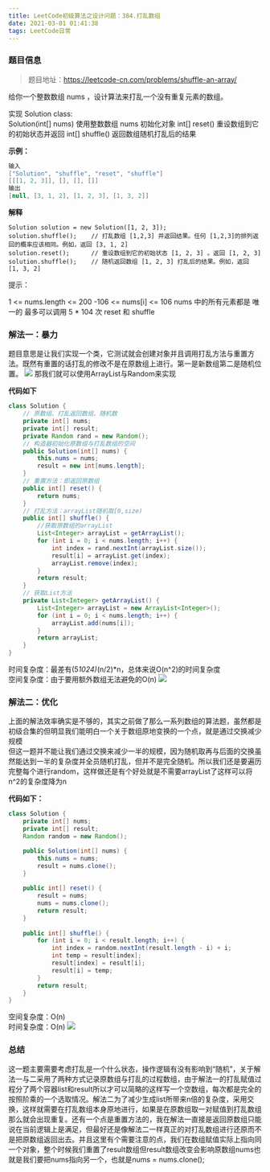 ```yaml
---
title: LeetCode初级算法之设计问题：384.打乱数组
date: 2021-03-01 01:41:38
tags: LeetCode日常
---
```

### 题目信息
> 题目地址：https://leetcode-cn.com/problems/shuffle-an-array/

给你一个整数数组 nums ，设计算法来打乱一个没有重复元素的数组。<!--more-->

实现 Solution class:<br>
Solution(int[] nums) 使用整数数组 nums 初始化对象
int[] reset() 重设数组到它的初始状态并返回
int[] shuffle() 返回数组随机打乱后的结果
 

**示例：**
```java
输入
["Solution", "shuffle", "reset", "shuffle"]
[[[1, 2, 3]], [], [], []]
输出
[null, [3, 1, 2], [1, 2, 3], [1, 3, 2]]
```
**解释**
```
Solution solution = new Solution([1, 2, 3]);
solution.shuffle();    // 打乱数组 [1,2,3] 并返回结果。任何 [1,2,3]的排列返回的概率应该相同。例如，返回 [3, 1, 2]
solution.reset();      // 重设数组到它的初始状态 [1, 2, 3] 。返回 [1, 2, 3]
solution.shuffle();    // 随机返回数组 [1, 2, 3] 打乱后的结果。例如，返回 [1, 3, 2]
```

提示：

1 <= nums.length <= 200
-106 <= nums[i] <= 106
nums 中的所有元素都是 唯一的
最多可以调用 5 * 104 次 reset 和 shuffle

### 解法一：暴力
题目意思是让我们实现一个类，它测试就会创建对象并且调用打乱方法与重置方法。既然有重置的话打乱的修改不是在原数组上进行。第一是新数组第二是随机位置。
![](https://gitee.com/Jasper-zh/blogImage/raw/master/%E6%89%93%E4%B9%B1%E6%95%B0%E7%BB%84/1.gif)
那我们就可以使用ArrayList与Random来实现

**代码如下**
```java
class Solution {
    // 原数组、打乱返回数组、随机数
    private int[] nums;
    private int[] result;
    private Random rand = new Random();
    // 构造器初始化原数组与打乱数组的空间
    public Solution(int[] nums) {
        this.nums = nums;
        result = new int[nums.length];
    }
    // 重置方法：即返回原数组
    public int[] reset() {
        return nums;
    }
    // 打乱方法：arrayList随机取[0,size)
    public int[] shuffle() {
        //获取原数组的arrayList
        List<Integer> arrayList = getArrayList();
        for (int i = 0; i < nums.length; i++) {
            int index = rand.nextInt(arrayList.size());
            result[i] = arrayList.get(index);
            arrayList.remove(index);
        }
        return result;
    }
    // 获取List方法
    private List<Integer> getArrayList() {
        List<Integer> arrayList = new ArrayList<Integer>();
        for (int i = 0; i < nums.length; i++) {
            arrayList.add(nums[i]);
        }
        return arrayList;
    }
}
```
时间复杂度：最差有(5*1024)*(n/2)*n，总体来说O(n^2)的时间复杂度<br>
空间复杂度：由于要用额外数组无法避免的O(n)
![](https://gitee.com/Jasper-zh/blogImage/raw/master/%E6%89%93%E4%B9%B1%E6%95%B0%E7%BB%84/2.png)

### 解法二：优化
上面的解法效率确实是不够的，其实之前做了那么一系列数组的算法题，虽然都是初级合集的但明显我们能明白一个关于数组原地变换的一个点，就是通过交换减少规模<br>
但这一题并不能让我们通过交换来减少一半的规模，因为随机取再与后面的交换虽然能达到一半的复杂度并全员随机打乱，但并不是完全随机。所以我们还是要遍历完整每个进行random，这样做还是有个好处就是不需要arrayList了这样可以将n^2的复杂度降为n

**代码如下：**
```java
class Solution {
    private int[] nums;
    private int[] result;
    Random random = new Random();

    public Solution(int[] nums) {
        this.nums = nums;
        result = nums.clone();
    }
    
    public int[] reset() {
        result = nums;
        nums = nums.clone();
        return result;
    }
    
    public int[] shuffle() {
        for (int i = 0; i < result.length; i++) {
            int index = random.nextInt(result.length - i) + i;
            int temp = result[index];
            result[index] = result[i];
            result[i] = temp;
        }
        return result;
    }
}
```
空间复杂度：O(n)<br>
时间复杂度：O(n)
![](https://gitee.com/Jasper-zh/blogImage/raw/master/%E6%89%93%E4%B9%B1%E6%95%B0%E7%BB%84/3.png)
### 总结
这一题主要需要考虑打乱是一个什么状态，操作逻辑有没有影响到“随机”，关于解法一与二采用了两种方式记录原数组与打乱的过程数组，由于解法一的打乱赋值过程分了两个容器list和result所以才可以简略的这样写一个空数组，每次都是完全的按照阶乘的一个选取情况。解法二为了减少生成list所带来n倍的复杂度，采用交换，这样就需要在打乱数组本身原地进行，如果是在原数组取一对赋值到打乱数组那么就会出现重复。还有一个点是重置方法的，我在解法一直接是返回原数组只能说在当前逻辑上是满足，但最好还是像解法二一样真正的对打乱数组进行还原而不是把原数组返回出去。并且这里有个需要注意的点，我们在数组赋值实际上指向同一个对象，整个时候我们重置了result数组但result数组改变会影响原数组nums也就是我们要把nums指向另一个，也就是nums = nums.clone();
